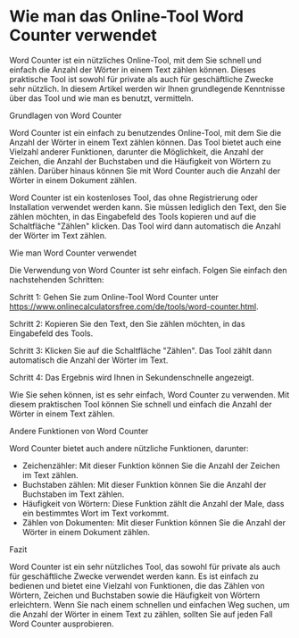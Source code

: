 Wie man das Online-Tool Word Counter verwendet
==============================================

Word Counter ist ein nützliches Online-Tool, mit dem Sie schnell und einfach die Anzahl der Wörter in einem Text zählen können. Dieses praktische Tool ist sowohl für private als auch für geschäftliche Zwecke sehr nützlich. In diesem Artikel werden wir Ihnen grundlegende Kenntnisse über das Tool und wie man es benutzt, vermitteln.

Grundlagen von Word Counter

Word Counter ist ein einfach zu benutzendes Online-Tool, mit dem Sie die Anzahl der Wörter in einem Text zählen können. Das Tool bietet auch eine Vielzahl anderer Funktionen, darunter die Möglichkeit, die Anzahl der Zeichen, die Anzahl der Buchstaben und die Häufigkeit von Wörtern zu zählen. Darüber hinaus können Sie mit Word Counter auch die Anzahl der Wörter in einem Dokument zählen.

Word Counter ist ein kostenloses Tool, das ohne Registrierung oder Installation verwendet werden kann. Sie müssen lediglich den Text, den Sie zählen möchten, in das Eingabefeld des Tools kopieren und auf die Schaltfläche "Zählen" klicken. Das Tool wird dann automatisch die Anzahl der Wörter im Text zählen.

Wie man Word Counter verwendet

Die Verwendung von Word Counter ist sehr einfach. Folgen Sie einfach den nachstehenden Schritten:

Schritt 1: Gehen Sie zum Online-Tool Word Counter unter <https://www.onlinecalculatorsfree.com/de/tools/word-counter.html>.

Schritt 2: Kopieren Sie den Text, den Sie zählen möchten, in das Eingabefeld des Tools.

Schritt 3: Klicken Sie auf die Schaltfläche "Zählen". Das Tool zählt dann automatisch die Anzahl der Wörter im Text.

Schritt 4: Das Ergebnis wird Ihnen in Sekundenschnelle angezeigt.

Wie Sie sehen können, ist es sehr einfach, Word Counter zu verwenden. Mit diesem praktischen Tool können Sie schnell und einfach die Anzahl der Wörter in einem Text zählen.

Andere Funktionen von Word Counter

Word Counter bietet auch andere nützliche Funktionen, darunter:

- Zeichenzähler: Mit dieser Funktion können Sie die Anzahl der Zeichen im Text zählen.
- Buchstaben zählen: Mit dieser Funktion können Sie die Anzahl der Buchstaben im Text zählen.
- Häufigkeit von Wörtern: Diese Funktion zählt die Anzahl der Male, dass ein bestimmtes Wort im Text vorkommt.
- Zählen von Dokumenten: Mit dieser Funktion können Sie die Anzahl der Wörter in einem Dokument zählen.

Fazit

Word Counter ist ein sehr nützliches Tool, das sowohl für private als auch für geschäftliche Zwecke verwendet werden kann. Es ist einfach zu bedienen und bietet eine Vielzahl von Funktionen, die das Zählen von Wörtern, Zeichen und Buchstaben sowie die Häufigkeit von Wörtern erleichtern. Wenn Sie nach einem schnellen und einfachen Weg suchen, um die Anzahl der Wörter in einem Text zu zählen, sollten Sie auf jeden Fall Word Counter ausprobieren.